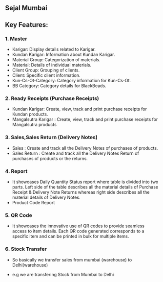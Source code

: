 ## Sejal Mumbai

## Key Features:
### 1. Master
- Karigar: Display details related to Karigar.
- Kundan Karigar: Information about Kundan Karigar.
- Material Group: Categorization of materials.
- Material: Details of individual materials.
- Client Group: Grouping of clients.
- Client: Specific client information.
- Kun-Cs-Ot-Category: Category information for Kun-Cs-Ot.
- BB Category: Category details for BlackBeads.

### 2. Ready Receipts (Purchase Receipts)
- Kundan Karigar: Create, view, track and print purchase receipts for Kundan products.
- Mangalsutra Karigar : Create, view, track and print purchase receipts for Mangalsutra products

### 3. Sales,Sales Return (Delivery Notes)
- Sales : Create and track all the Delivery Notes of purchases of products.
- Sales Return : Create and track all the Delivery Notes Return of purchases of products or the returns.

### 4. Report
- It showcases Daily Quantity Status report where table is divided into two parts. Left side of the table describes all the material details of Purchase Receipt & Delivery Note Returns whereas right side describes all the material details of Delivery Notes.
- Product Code Report

### 5. QR Code
- It showcases the innovative use of QR codes to provide seamless access to item details. Each QR code generated corresponds to a specific item and can be printed in bulk for multiple items.

### 6. Stock Transfer
- So basically we transfer sales from mumbai (warehouse) to Delhi(warehouse)

- e.g we are transfering Stock from Mumbai to Delhi
